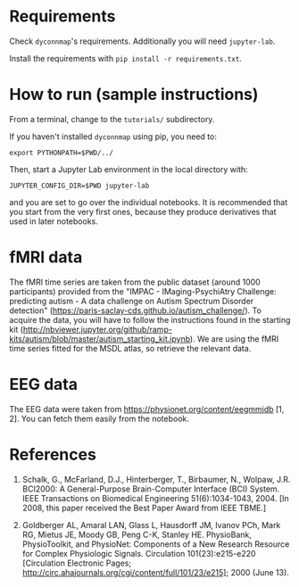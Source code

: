 # Requirements

Check `dyconnmap`'s requirements. Additionally you will need `jupyter-lab`.

Install the requirements with `pip install -r requirements.txt`.

# How to run (sample instructions)

From a terminal, change to the `tutorials/` subdirectory.

If you haven't installed `dyconnmap` using pip, you need to:
```
export PYTHONPATH=$PWD/../
```
Then, start a Jupyter Lab environment in the local directory with:
```
JUPYTER_CONFIG_DIR=$PWD jupyter-lab
```

and you are set to go over the individual notebooks. It is recommended that you start from the very first ones, because they produce derivatives that used in later notebooks.

# fMRI data
The fMRI time series are taken from the public dataset (around 1000 participants) provided from the "IMPAC - IMaging-PsychiAtry Challenge: predicting autism - A data challenge on Autism Spectrum Disorder detection" (https://paris-saclay-cds.github.io/autism_challenge/).
To acquire the data, you will have to follow the instructions found in the starting kit (http://nbviewer.jupyter.org/github/ramp-kits/autism/blob/master/autism_starting_kit.ipynb). We are using the fMRI time series fitted for the MSDL atlas, so retrieve the relevant data.

# EEG data
The EEG data were taken from https://physionet.org/content/eegmmidb [1, 2].
You can fetch them easily from the notebook.

# References

1. Schalk, G., McFarland, D.J., Hinterberger, T., Birbaumer, N., Wolpaw, J.R. BCI2000: A General-Purpose Brain-Computer Interface (BCI) System. IEEE Transactions on Biomedical Engineering 51(6):1034-1043, 2004. [In 2008, this paper received the Best Paper Award from IEEE TBME.]

2. Goldberger AL, Amaral LAN, Glass L, Hausdorff JM, Ivanov PCh, Mark RG, Mietus JE, Moody GB, Peng C-K, Stanley HE. PhysioBank, PhysioToolkit, and PhysioNet: Components of a New Research Resource for Complex Physiologic Signals. Circulation 101(23):e215-e220 [Circulation Electronic Pages; http://circ.ahajournals.org/cgi/content/full/101/23/e215]; 2000 (June 13).

